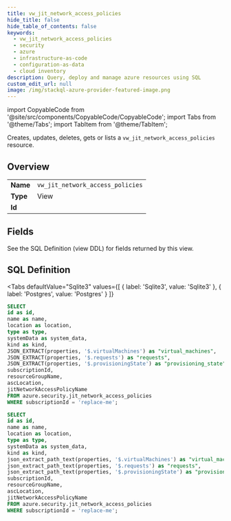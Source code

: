 ```yaml
--- 
title: vw_jit_network_access_policies
hide_title: false
hide_table_of_contents: false
keywords:
  - vw_jit_network_access_policies
  - security
  - azure
  - infrastructure-as-code
  - configuration-as-data
  - cloud inventory
description: Query, deploy and manage azure resources using SQL
custom_edit_url: null
image: /img/stackql-azure-provider-featured-image.png
---
```


import CopyableCode from '@site/src/components/CopyableCode/CopyableCode';
import Tabs from '@theme/Tabs';
import TabItem from '@theme/TabItem';

Creates, updates, deletes, gets or lists a <code>vw_jit_network_access_policies</code> resource.

## Overview
<table><tbody>
<tr><td><b>Name</b></td><td><code>vw_jit_network_access_policies</code></td></tr>
<tr><td><b>Type</b></td><td>View</td></tr>
<tr><td><b>Id</b></td><td><CopyableCode code="azure.security.vw_jit_network_access_policies" /></td></tr>
</tbody></table>

## Fields

See the SQL Definition (view DDL) for fields returned by this view.

## SQL Definition

<Tabs
defaultValue="Sqlite3"
values={[
{ label: 'Sqlite3', value: 'Sqlite3' },
{ label: 'Postgres', value: 'Postgres' }
]}
>
<TabItem value="Sqlite3">

```sql
SELECT
id as id,
name as name,
location as location,
type as type,
systemData as system_data,
kind as kind,
JSON_EXTRACT(properties, '$.virtualMachines') as "virtual_machines",
JSON_EXTRACT(properties, '$.requests') as "requests",
JSON_EXTRACT(properties, '$.provisioningState') as "provisioning_state",
subscriptionId,
resourceGroupName,
ascLocation,
jitNetworkAccessPolicyName
FROM azure.security.jit_network_access_policies
WHERE subscriptionId = 'replace-me';
```

</TabItem>
<TabItem value="Postgres">

```sql
SELECT
id as id,
name as name,
location as location,
type as type,
systemData as system_data,
kind as kind,
json_extract_path_text(properties, '$.virtualMachines') as "virtual_machines",
json_extract_path_text(properties, '$.requests') as "requests",
json_extract_path_text(properties, '$.provisioningState') as "provisioning_state",
subscriptionId,
resourceGroupName,
ascLocation,
jitNetworkAccessPolicyName
FROM azure.security.jit_network_access_policies
WHERE subscriptionId = 'replace-me';
```

</TabItem>
</Tabs>
